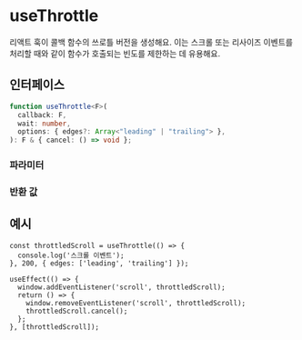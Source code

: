 # useThrottle

리액트 훅이 콜백 함수의 쓰로틀 버전을 생성해요. 이는 스크롤 또는 리사이즈 이벤트를 처리할 때와 같이 함수가 호출되는 빈도를 제한하는 데 유용해요.

## 인터페이스
```ts
function useThrottle<F>(
  callback: F,
  wait: number,
  options: { edges?: Array<"leading" | "trailing"> },
): F & { cancel: () => void };

```

### 파라미터

<Interface
  required
  name="callback"
  type="F"
  description="쓰로틀이 적용될 함수예요."
/>

<Interface
  required
  name="wait"
  type="number"
  description="호출을 쓰로틀해야 하는 밀리초 단위의 시간이에요."
/>

<Interface
  name="options"
  type="{ edges?: Array<'leading' | 'trailing'> }"
  description="쓰로틀의 동작을 제어하는 옵션이에요."
  :nested="[
    {
      name: 'options.edges',
      type: 'Array<\'leading\' | \'trailing\'>',
      required: 'false',
      defaultValue: '[\'leading\', \'trailing\']',
      description:
        '함수가 선행 엣지, 후행 엣지, 또는 둘 다에서 호출되어야 하는지를 지정하는 선택적 배열이에요. (선행 엣지: leading edge, 후행 엣지: trailing edge)'
    },
  ]"
/>

### 반환 값

<Interface
  name=""
  type="F & { cancel: () => void }"
  description="보류 중인 실행을 취소하는 <code>cancel</code> 메서드를 가진 쓰로틀된 함수를 반환해요."
/>


## 예시

```tsx
const throttledScroll = useThrottle(() => {
  console.log('스크롤 이벤트');
}, 200, { edges: ['leading', 'trailing'] });

useEffect(() => {
  window.addEventListener('scroll', throttledScroll);
  return () => {
    window.removeEventListener('scroll', throttledScroll);
    throttledScroll.cancel();
  };
}, [throttledScroll]);
```
  
